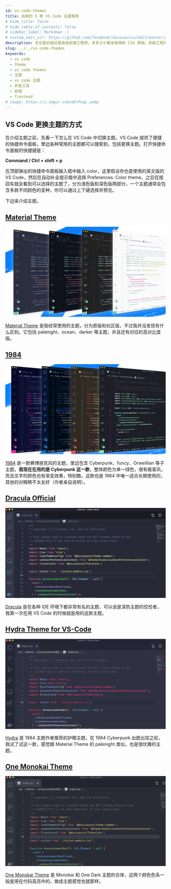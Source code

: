 ```yaml
---
id: vs-code-themes
title: 自用的 5 款 VS Code 主题推荐
# hide_title: false
# hide_table_of_contents: false
# sidebar_label: Markdown :)
# custom_edit_url: https://github.com/facebook/docusaurus/edit/master/docs/api-doc-markdown.md
description: 无论是初级还是高级前端工程师，多多少少都会使用到 CSS 框架。初级工程师可以利用它们快速的编写原型界面，高级前端工程师则利用特殊的 CSS 框架来编写复杂的 UI 界面。
slug: ../../vs-code-themes
keywords:
  - vs code
  - theme
  - vs code themes
  - 主题
  - vs code 主题
  - 开发工具
  - 前端
  - frontend
# image: https://i.imgur.com/mErPwqL.webp
---
```


## VS Code 更换主题的方式

在介绍主题之前，先看一下怎么在 VS Code 中切换主题。VS Code 提供了便捷的快捷命令面板，里边各种常用的主题都可以搜索到，包括更换主题。打开快捷命令面板的快捷键是：

 **Command / Ctrl + shift + p**

在顶部弹出的快捷命令面板输入框中输入 color，这里假设你也是使用的英文版的 VS Code，然后在自动补全提示框中选择 Preferences: Color theme，之后在按回车就会看到可以选择的主题了，分为浅色版和深色版两部分，一个主题通常会包含多款不同颜色的变种，你可以通过上下键选择并预览。

下边来介绍主题。

## [Material Theme](https://github.com/material-theme/vsc-material-theme)

[![material theme](./img/material-theme.webp)](https://github.com/material-theme/vsc-material-theme)

[Material Theme](https://github.com/material-theme/vsc-material-theme) 是我经常使用的主题，分为原版和社区版，不过我并没发现有什么区别。它包括 palenight、ocean、darker 等主题，并且还有对应的高对比度版。


## [1984](https://github.com/juanmnl/vs-1984)

[![1984](./img/1984.webp)](https://github.com/juanmnl/vs-1984)


[1984](https://github.com/juanmnl/vs-1984) 是一款赛博朋克风的主题，里边包含 Cyberpunk、funcy、Orweillian 等子主题，**我现在在用的是 Cyberpunk 这一款**，整体颜色为单一绿色，很有极客风，而且文字的颜色也有渐变效果，特别酷，这款也是 1984 中唯一适合长期使用的，其他的对眼睛不太友好（作者亲自说明）。

## [Dracula Official](https://github.com/dracula/visual-studio-code)

[![Dracula](./img/dracula.webp)](https://github.com/dracula/visual-studio-code)

[Dracula](https://github.com/dracula/visual-studio-code) 是在各种 IDE 环境下都非常有名的主题，可以说是深色主题的佼佼者，我第一次在用 VS Code 的时候就是用的这款主题。

## [Hydra Theme for VS-Code](https://github.com/juanmnl/vs-hydra)

[![Hydra](./img/hydra.webp)](https://github.com/juanmnl/vs-hydra)


[Hydra](https://github.com/juanmnl/vs-hydra) 是 1984 主题作者推荐的护眼主题，在 1984 Cyberpunk 出题出现之前，我试了试这一款，感觉跟 Material Theme 的 palenight 类似，也是很优雅的主题。

## [One Monokai Theme](https://github.com/azemoh/vscode-one-monokai)

[![One Monokai](./img/one-monokai.webp)](https://github.com/azemoh/vscode-one-monokai)

[One Monokai Theme](https://github.com/azemoh/vscode-one-monokai) 是 Monokai 和 One Dark 主题的合体，这两个颜色色系一般是用在代码高亮中的，做成主题感觉也就那样。